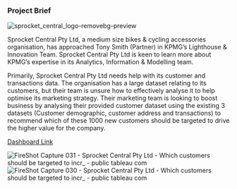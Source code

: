 ### **Project Brief**

![sprocket_central_logo-removebg-preview](https://github.com/tinashdj/KPMG-Data-Analytics-Consulting-Virtual-Internship/assets/110084624/6c34465f-2258-458b-b9d9-c02c72aa072d)


Sprocket Central  Pty Ltd, a medium size bikes & cycling accessories organisation, has approached Tony Smith (Partner) in KPMG’s Lighthouse & Innovation Team. Sprocket Central Pty Ltd  is keen to learn more about KPMG’s expertise in its Analytics, Information & Modelling team. 

Primarily, Sprocket Central Pty Ltd needs help with its customer and transactions data. The organisation has a large dataset relating to its customers, but their team is unsure how to effectively analyse it to help optimise its marketing strategy. Their marketing team is looking to boost business by analysing their provided customer dataset using the existing 3 datasets (Customer demographic, customer address and transactions) to recommend which of these 1000 new customers should be targeted to drive the higher value for the company.

[Dashboard Link](https://public.tableau.com/views/KPMGDataAnalyst/Dashboard1?:language=en-US&:display_count=n&:origin=viz_share_link)

![FireShot Capture 031 - Sprocket Central Pty Ltd - Which customers should be targeted to incr_ - public tableau com](https://github.com/tinashdj/KPMG-Data-Analytics-Consulting-Virtual-Internship/assets/110084624/2e605128-de43-4341-a16c-68f61dfb029b)
![FireShot Capture 030 - Sprocket Central Pty Ltd - Which customers should be targeted to incr_ - public tableau com](https://github.com/tinashdj/KPMG-Data-Analytics-Consulting-Virtual-Internship/assets/110084624/c9442f22-e7a6-43d8-bb96-fc72af08bab5)
